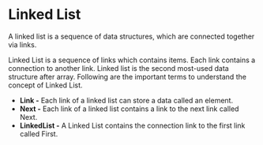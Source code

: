 # Linked List
A linked list is a sequence of data structures, which are connected together via links.

Linked List is a sequence of links which contains items. Each link contains a connection to another link. Linked list is the second most-used data structure after array. Following are the important terms to understand the concept of Linked List.


- **Link -** Each link of a linked list can store a data called an element.
- **Next -** Each link of a linked list contains a link to the next link called Next.
- **LinkedList -** A Linked List contains the connection link to the first link called First.



